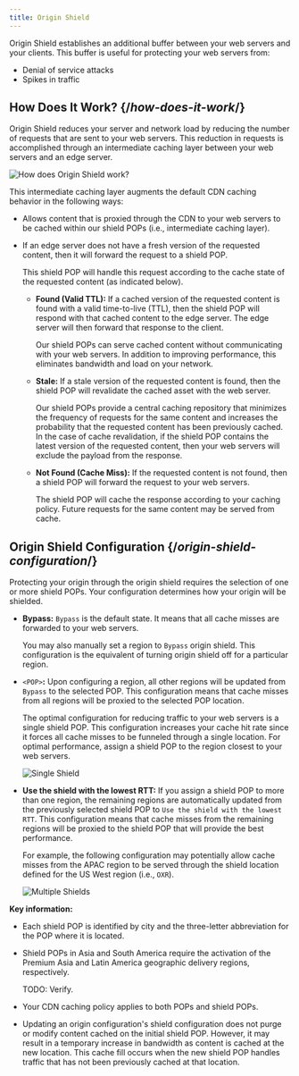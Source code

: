 ```yaml
---
title: Origin Shield
---
```


Origin Shield establishes an additional buffer between your web servers and your clients. This buffer is useful for protecting your web servers from:

-   Denial of service attacks
-   Spikes in traffic

## How Does It Work? {/*how-does-it-work*/}

Origin Shield reduces your server and network load by reducing the number of requests that are sent to your web servers. This reduction in requests is accomplished through an intermediate caching layer between your web servers and an edge server. 

![How does Origin Shield work?](/images/security/origin-shield-how-does-it-work.png)

This intermediate caching layer augments the default CDN caching behavior in the following ways: 

-   Allows content that is proxied through the CDN to your web servers to be cached within our shield POPs (i.e., intermediate caching layer).
-   If an edge server does not have a fresh version of the requested content, then it will forward the request to a shield POP.

    This shield POP will handle this request according to the cache state of the requested content (as indicated below).

    -   **Found (Valid TTL):** If a cached version of the requested content is found with a valid time-to-live (TTL), then the shield POP will respond with that cached content to the edge server. The edge server will then forward that response to the client.

        Our shield POPs can serve cached content without communicating with your web servers. In addition to improving performance, this eliminates bandwidth and load on your network.

    -   **Stale:** If a stale version of the requested content is found, then the shield POP will revalidate the cached asset with the web server.

        Our shield POPs provide a central caching repository that minimizes the frequency of requests for the same content and increases the probability that the requested content has been previously cached. In the case of cache revalidation, if the shield POP contains the latest version of the requested content, then your web servers will exclude the payload from the response. 

    -   **Not Found (Cache Miss):** If the requested content is not found, then a shield POP will forward the request to your web servers.

        The shield POP will cache the response according to your caching policy. Future requests for the same content may be served from cache.        

## Origin Shield Configuration {/*origin-shield-configuration*/}

Protecting your origin through the origin shield requires the selection of one or more shield POPs. Your configuration determines how your origin will be shielded.

-   **Bypass:** `Bypass` is the default state. It means that all cache misses are forwarded to your web servers. 

    You may also manually set a region to `Bypass` origin shield. This configuration is the equivalent of turning origin shield off for a particular region.

-   `<POP>`**:** Upon configuring a region, all other regions will be updated from `Bypass` to the selected POP. This configuration means that cache misses from all regions will be proxied to the selected POP location. 

    <Callout type="info">

      The optimal configuration for reducing traffic to your web servers is a single shield POP. This configuration increases your cache hit rate since it forces all cache misses to be funneled through a single location. For optimal performance, assign a shield POP to the region closest to your web servers.

    </Callout>

    ![Single Shield](/images/security/origin-shield-single.png?width=600)

-   **Use the shield with the lowest RTT:** If you assign a shield POP to more than one region, the remaining regions are automatically updated from the previously selected shield POP to `Use the shield with the lowest RTT`. This configuration means that cache misses from the remaining regions will be proxied to the shield POP that will provide the best performance.

    For example, the following configuration may potentially allow cache misses from the APAC region to be served through the shield location defined for the US West region (i.e., `OXR`).

    ![Multiple Shields](/images/security/origin-shield-multiple.png?width=600)

**Key information:**

-   Each shield POP is identified by city and the three-letter abbreviation for the POP where it is located. 
-   Shield POPs in Asia and South America require the activation of the Premium Asia and Latin America geographic delivery regions, respectively.

    TODO: Verify.

-   Your CDN caching policy applies to both POPs and shield POPs. 
-   Updating an origin configuration's shield configuration does not purge or modify content cached on the initial shield POP. However, it may result in a temporary increase in bandwidth as content is cached at the new location. This cache fill occurs when the new shield POP handles traffic that has not been previously cached at that location.